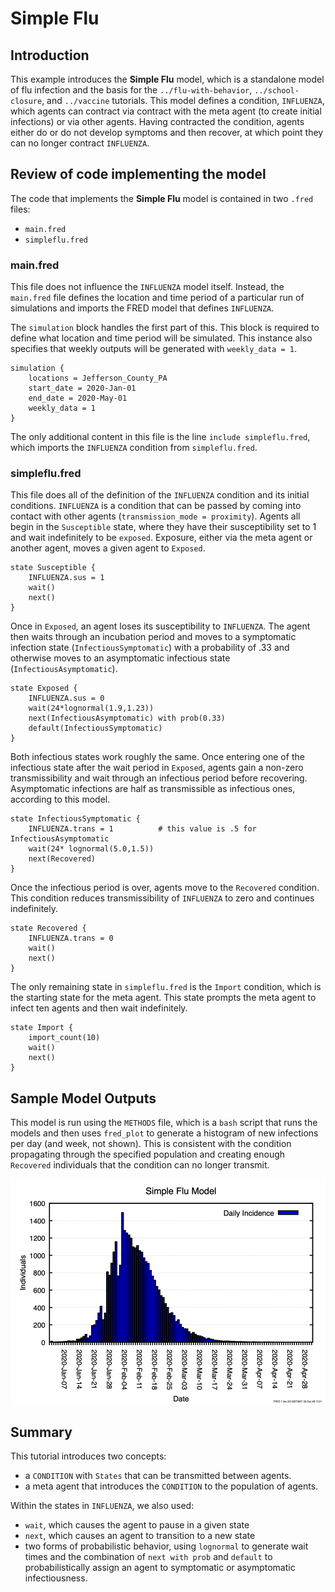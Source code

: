 # Simple Flu

## Introduction

This example introduces the **Simple Flu** model, which is a standalone model of flu infection and the basis for the `../flu-with-behavior`, `../school-closure`, and `../vaccine` tutorials.
This model defines a condition, `INFLUENZA`, which agents can contract via contract with the meta agent (to create initial infections) or via other agents.
Having contracted the condition, agents either do or do not develop symptoms and then recover, at which point they can no longer contract `INFLUENZA`.

## Review of code implementing the model

The code that implements the **Simple Flu** model is contained in two `.fred` files:

- `main.fred`
- `simpleflu.fred`

### main.fred

This file does not influence the `INFLUENZA` model itself.
Instead, the `main.fred` file defines the location and time period of a particular run of simulations and imports the FRED model that defines `INFLUENZA`.

The `simulation` block handles the first part of this.
This block is required to define what location and time period will be simulated.
This instance also specifies that weekly outputs will be generated with `weekly_data = 1`.

```fred
simulation {
    locations = Jefferson_County_PA 
    start_date = 2020-Jan-01
    end_date = 2020-May-01
    weekly_data = 1
}
```

The only additional content in this file is the line `include simpleflu.fred`, which imports the `INFLUENZA` condition from `simpleflu.fred`.

### simpleflu.fred

This file does all of the definition of the `INFLUENZA` condition and its initial conditions.
`INFLUENZA` is a condition that can be passed by coming into contact with other agents (`transmission_mode = proximity`).
Agents all begin in the `Susceptible` state, where they have their susceptibility set to 1 and wait indefinitely to be `exposed`.
Exposure, either via the meta agent or another agent, moves a given agent to `Exposed`.

```fred
state Susceptible {
    INFLUENZA.sus = 1
    wait()
    next()
}
```

Once in `Exposed`, an agent loses its susceptibility to `INFLUENZA`.
The agent then waits through an incubation period and moves to a symptomatic infection state (`InfectiousSymptomatic`) with a probability of .33 and otherwise moves to an asymptomatic infectious state (`InfectiousAsymptomatic`).

```fred
state Exposed {
    INFLUENZA.sus = 0
    wait(24*lognormal(1.9,1.23))
    next(InfectiousAsymptomatic) with prob(0.33)
    default(InfectiousSymptomatic)
}
```

Both infectious states work roughly the same.
Once entering one of the infectious state after the wait period in `Exposed`, agents gain a non-zero transmissibility and wait through an infectious period before recovering.
Asymptomatic infections are half as transmissible as infectious ones, according to this model.

```fred
state InfectiousSymptomatic {
    INFLUENZA.trans = 1          # this value is .5 for InfectiousAsymptomatic
    wait(24* lognormal(5.0,1.5))
    next(Recovered)
}
```

Once the infectious period is over, agents move to the `Recovered` condition.
This condition reduces transmissibility of `INFLUENZA` to zero and continues indefinitely.

```fred
state Recovered {
    INFLUENZA.trans = 0
    wait()
    next()
}
```

The only remaining state in `simpleflu.fred` is the `Import` condition, which is the starting state for the meta agent.
This state prompts the meta agent to infect ten agents and then wait indefinitely.

```fred
state Import {
    import_count(10)
    wait()
    next()
}
```

## Sample Model Outputs

This model is run using the `METHODS` file, which is a `bash` script that runs the models and then uses `fred_plot` to generate a histogram of new infections per day (and week, not shown).
This is consistent with the condition propagating through the specified population and creating enough `Recovered` individuals that the condition can no longer transmit.

![New exposures per day](figures/daily.png)

## Summary

This tutorial introduces two concepts:

- a `CONDITION` with `States` that can be transmitted between agents.
- a meta agent that introduces the `CONDITION` to the population of agents.

Within the states in `INFLUENZA`, we also used:

- `wait`, which causes the agent to pause in a given state
- `next`, which causes an agent to transition to a new state
- two forms of probabilistic behavior, using `lognormal` to generate wait times and the combination of `next with prob` and `default` to probabilistically assign an agent to symptomatic or asymptomatic infectiousness.
